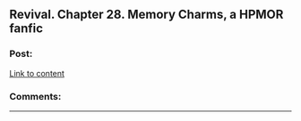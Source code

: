 ## Revival. Chapter 28. Memory Charms, a HPMOR fanfic

### Post:

[Link to content](https://www.fanfiction.net/s/11127426/28/Revival)

### Comments:

---

